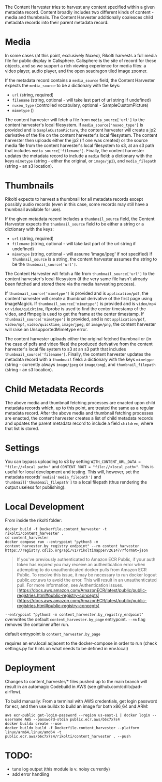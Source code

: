The Content Harvester tries to harvest any content specified within a given metadata record. Content broadly includes two different kinds of content - media and thumbnails. The Content Harvester additionally coalesces child metadata records into their parent metadata record. 

# Media

In some cases (at this point, exclusively Nuxeo), Rikolti harvests a full media file for public display in Calisphere. Calisphere is the site of record for these objects, and so we support a rich viewing experience for media files: a video player, audio player, and the open seadragon tiled image zoomer. 

If the metadata record contains a `media_source` field, the Content Harvester expects the `media_source` to be a dictionary with the keys: 
- `url` (string, required)
- `filename` (string, optional - will take last part of url string if undefined)
- `nuxeo_type` (controlled vocabulary, optional - SampleCustomPicture)
- `mimetype` ()

The content harvester will fetch a file from `media_source['url']` to the content harvester's local filesystem. If `media_source['nuxeo_type']` is provided and is `SampleCustomPicture`, the content harvester will create a jp2 derivative of the file on the content harvester's local filesystem. The content harvester then uploads either the jp2 (if one was created) or the source media file from the content harvester's local filesystem to s3, at an s3 path that includes `media_source['filename']`. Finally, the content harvester updates the metadata record to include a `media` field: a dictionary with the keys `mimetype` (string - either the original, or `image/jp2`), and `media_filepath` (string - an s3 location). 

# Thumbnails

Rikolti expects to harvest a thumbnail for all metadata records except possibly audio records (even in this case, some records may still have a thumbnail available for use). 

If the given metadata record includes a `thumbnail_source` field, the Content Harvester expects the `thumbnail_source` field to be either a string or a dictionary with the keys:
- `url` (string, required)
- `filename` (string, optional - will take last part of the url string if undefined)
- `mimetype` (string, optional - will assume 'image/jpeg' if not specified)
If `thumbnail_source` is a string, the content harvester assumes the string to be the `thumbnail_source['url']`. 

The Content Harvester will fetch a file from `thumbnail_source['url']` to the content harvester's local filesystem (if the very same file hasn't already been fetched and stored there via the media harvesting process). 

If `thumbnail_source['mimetype']` is provided and is `application/pdf`, the content harvester will create a thumbnail derivative of the first page using ImageMagick. If `thumbnail_source['mimetype']` is provided and is `video/mp4` or `video/quicktime`, ffprobe is used to find the center timestamp of the video, and ffmpeg is used to get the frame at the center timestamp. If `thumbnail_source['mimetype']` is provided, and is not `application/pdf`, `video/mp4`, `video/quicktime`, `image/jpeg`, or `image/png`, the content harvester will raise an UnsupportedMimetype error.

The content harvester uploads either the original fetched thumbnail or (in the case of pdfs and video files) the produced derivative from the content harvester's local file system to s3 at an s3 path that includes `thumbnail_source['filename']`. Finally, the content harvester updates the metadata record with a `thumbnail` field: a dictionary with the keys `mimetype` (string - currently always `image/jpeg` or `image/png`), and `thumbnail_filepath` (string - an s3 location).

# Child Metadata Records

The above media and thumbnail fetching processes are enacted upon child metadata records which, up to this point, are treated the same as a regular metadata record. After the above media and thumbnail fetching processes are enacted, the content harvester creates a list of child metadata records and updates the parent metadata record to include a field `children`, where that list is stored. 

# Settings

You can bypass uploading to s3 by setting `WITH_CONTENT_URL_DATA = "file://<local path>"` and `CONTENT_ROOT = "file://<local_path>"`. This is useful for local development and testing. This will, however, set the metadata records' `media['media_filepath']` and `thumbnail['thumbnail_filepath']` to a local filepath (thus rendering the output useless for publishing).

# Local Development

From inside the rikolti folder:

```
docker build -f Dockerfile.content_harvester -t rikolti/content_harvester .
cd content_harvester
docker compose run --entrypoint "python3 -m content_harvester.by_registry_endpoint" --rm content_harvester https://registry.cdlib.org/api/v1/rikoltimapper/26147/?format=json
```

> If you've previously authenticated to Amazon ECR Public, if your auth token has expired you may receive an authentication error when attempting to do unauthenticated docker pulls from Amazon ECR Public. To resolve this issue, it may be necessary to run docker logout public.ecr.aws to avoid the error. This will result in an unauthenticated pull. For more information, see Authentication issues.
[https://docs.aws.amazon.com/AmazonECR/latest/public/public-registries.html#public-registry-concepts](https://docs.aws.amazon.com/AmazonECR/latest/public/public-registries.html#public-registry-concepts)

`--entrypoint "python3 -m content_harvester.by_registry_endpoint"` overwrites the default `content_harvester.by_page` entrypoint.
`--rm` flag removes the container after run.

default entrypoint is `content_harvester.by_page` 

requires an env.local adjacent to the docker-compose in order to run (check settings.py for hints on what needs to be defined in env.local)

# Deployment

Changes to content_harvester/* files pushed up to the main branch will result in an automagic Codebuild in AWS (see github.com/cdlib/pad-airflow). 

To build manually: From a terminal with AWS credentials, get login password for ecr, and then use buildx to build an image for both x86_64 and ARM:

```
aws ecr-public get-login-password --region us-east-1 | docker login --username AWS --password-stdin public.ecr.aws/b6c7x7s4
docker buildx create --use
docker buildx build -f Dockerfile.content_harvester --platform linux/arm64,linux/amd64 -t public.ecr.aws/b6c7x7s4/rikolti/content_harvester . --push
```

# TODO:
- tune log output (this module is v. noisy currently)
- add error handling
